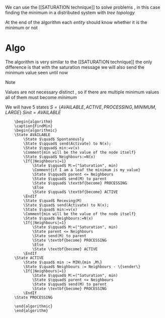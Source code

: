 We can use the [[SATURATION technique]] to solve problems , in this case finding the minimum in a distributed system with *tree topology* 

At the end of the algorithm each *entity* should know whether it is the minimum or not 
# Algo 

The algorithm is very similar to the [[SATURATION technique]] the only difference is that with the saturation message we will also send the minimum value seen until now

>[!note] 
>Values are not necessary distinct , so if there are multiple minimum values all of them must become *minimum*

We will have 5 states $S=\{AVAILABLE,ACTIVE,PROCESSING,MINIMUM,LARGE\}$
$Sinit = AVAILABLE$

```pseudo
	\begin{algorithm}
	\caption{FindMin}
	\begin{algorithmic}
	\State AVAILABLE
		\State $\quad$ Spontaneusly
		\State $\qquad$ send(Activate) to N(x);
		\State $\qquad$ min:=v(x) 
		\Comment{min will be the value of the node itself}
		\State $\qquad$ Neighbours:=N(x)
		\If{|Neighbours|=1}
			\State $\qquad$ M:=("Saturation", min)
			\Comment{if I am a leaf the minimum is my value}
			\State $\qquad$ parent <= Neighbours
			\State $\qquad$ send(M) to parent
			\State $\qquad$ \textbf{become} PROCESSING
			\Else 
			\State $\qquad$ \textbf{become} ACTIVE
        \EndIf
		\State $\quad$ Receving(M)
		\State $\quad$ send(Activate) to N(x);
		\State $\quad$ min:=v(x) 
		\Comment{min will be the value of the node itself}
		\State $\quad$ Neighbours:=N(x)
		\If{|Neighbours|=1}
			\State $\qquad$ M:=("Saturation", min)
			\State parent <= Neighbours
			\State send(M) to parent
			\State \textbf{become} PROCESSING
			\Else 
			\State \textbf{become} ACTIVE
        \EndIf
    \State ACTIVE
	    \State $\quad$ min := MIN\{min ,M\}
	    \State $\quad$ Neighbours := Neighbours - \{sender\} 
	    \If{|Neighbours|=1}
			\State $\qquad$ M:=("Saturation", min)
			\State $\qquad$ parent <= Neighbours
			\State $\qquad$ send(M) to parent
			\State \textbf{become} PROCESSING
        \EndIf
    \State PROCESSING
    
	\end{algorithmic}
	\end{algorithm}
```


